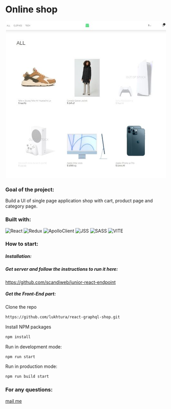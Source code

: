 # Online shop

<p align="center">
  <img src="https://github.com/lukhtura/react-graphql-shop/blob/main/other/screen.jpg" alt="screen" />
</p>

### Goal of the project:
Build a UI of single page application shop with cart, product page and category page.

### Built with:
<div>
<img style="width: 50px" src="https://user-images.githubusercontent.com/25181517/183897015-94a058a6-b86e-4e42-a37f-bf92061753e5.png" alt="React" />
<img style="width: 50px" src="https://user-images.githubusercontent.com/25181517/187896150-cc1dcb12-d490-445c-8e4d-1275cd2388d6.png" alt="Redux" />
<img style="width: 100px" src="https://user-images.githubusercontent.com/841294/53402609-b97a2180-39ba-11e9-8100-812bab86357c.png" alt="ApolloClient" />
  <img style="width: 50px" src="https://avatars1.githubusercontent.com/u/9503099" alt="JSS" />
<img style="width: 50px" src="https://user-images.githubusercontent.com/25181517/192158956-48192682-23d5-4bfc-9dfb-6511ade346bc.png" alt="SASS" />
  <img style="width: 50px" src="https://camo.githubusercontent.com/61e102d7c605ff91efedb9d7e47c1c4a07cef59d3e1da202fd74f4772122ca4e/68747470733a2f2f766974656a732e6465762f6c6f676f2e737667" alt="VITE" />
 </div>

### How to start:

##### Installation:

##### Get server and follow the instructions to run it here:
https://github.com/scandiweb/junior-react-endpoint


##### Get the Front-End part:
Clone the repo
```sh
https://github.com/lukhtura/react-graphql-shop.git
```

Install NPM packages
```sh
npm install
```

Run in development mode:
```sh
npm run start
```

Run in production mode:
```sh
npm run build start
```

### For any questions:
<a href="mailto:rrwniko@gmail">mail me</a>
